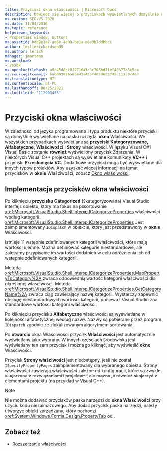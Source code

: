 ```yaml
---
title: Przyciski okna właściwości | Microsoft Docs
description: Dowiedz się więcej o przyciskach wyświetlanych domyślnie na pasku narzędzi okno Właściwości oraz o implementacji przycisków.
ms.custom: SEO-VS-2020
ms.date: 11/04/2016
ms.topic: reference
helpviewer_keywords:
- Properties window, buttons
ms.assetid: bdd2e3a7-ae6e-4e88-be1a-e0e3b7ddbbcc
author: leslierichardson95
ms.author: lerich
manager: jmartens
ms.workload:
- vssdk
ms.openlocfilehash: a9c45d6cf0f271683c3c708bd71ef46377a5c5ca
ms.sourcegitcommit: bab002936a9a642e45af407d652345c113a9c467
ms.translationtype: MT
ms.contentlocale: pl-PL
ms.lasthandoff: 06/25/2021
ms.locfileid: "112903453"
---
```

# <a name="properties-window-buttons"></a>Przyciski okna właściwości
W zależności od języka programowania i typu produktu niektóre przyciski są domyślnie wyświetlane na pasku narzędzi **okna** Właściwości. We wszystkich przypadkach wyświetlane są **przyciski Kategoryzowane,** **Alfabetyczne,** **Właściwości** i **Strony** właściwości. W języku Visual C# i Visual Basic zostanie **również** wyświetlony przycisk Zdarzenia. W niektórych Visual C++ projektach są wyświetlane komunikaty **VC++** i przyciski **Przesłonięcia VC.** Dodatkowe przyciski mogą być wyświetlane dla innych typów projektów. Aby uzyskać więcej informacji na temat przycisków w **oknie** Właściwości, zobacz [Okno właściwości](../../ide/reference/properties-window.md).

## <a name="implementation-of-properties-window-buttons"></a>Implementacja przycisków okna właściwości
 Po kliknięciu **przycisku Categorized** (Skategoryzowana) Visual Studio interfejs obiektu, który ma fokus na posortowanie <xref:Microsoft.VisualStudio.Shell.Interop.ICategorizeProperties> właściwości według kategorii. <xref:Microsoft.VisualStudio.Shell.Interop.ICategorizeProperties> Jest zaimplementowany `IDispatch` w obiekcie, który jest przedstawiony w **oknie** Właściwości.

 Istnieje 11 wstępnie zdefiniowanych kategorii właściwości, które mają wartości ujemne. Można definiować kategorie niestandardowe, ale zalecamy przypisanie im wartości dodatnich w celu odróżnienia ich od wstępnie zdefiniowanych kategorii.

 Metoda <xref:Microsoft.VisualStudio.Shell.Interop.ICategorizeProperties.MapPropertyToCategory%2A> zwraca odpowiednią wartość kategorii właściwości dla określonej właściwości. Metoda <xref:Microsoft.VisualStudio.Shell.Interop.ICategorizeProperties.GetCategoryName%2A> zwraca ciąg zawierający nazwę kategorii. Wystarczy zapewnić obsługę niestandardowych wartości kategorii, ponieważ Visual Studio zna standardowe wartości kategorii właściwości.

 Po kliknięciu przycisku **Alfabetyczne** właściwości są wyświetlane w kolejności alfabetycznej według nazwy. Nazwy są pobierane przez program `IDispatch` zgodnie ze zlokalizowanym algorytmem sortowania.

 Po **otwarciu** okna Właściwości przycisk **Właściwości** jest automatycznie wyświetlany jako wybrany. W innych częściach środowiska jest wyświetlany ten sam przycisk i można go kliknąć, aby wyświetlić **okno** Właściwości.

 Przycisk **Strony właściwości** jest niedostępny, jeśli nie został `ISpecifyPropertyPages` zaimplementowany dla wybranego obiektu. Strony właściwości zawierają właściwości zależne od konfiguracji, które są zwykle skojarzone z rozwiązaniami i projektami, ale można je również skojarzyć z elementami projektu (na przykład w Visual C++).

> [!NOTE]
> Nie można dodawać przycisków paska narzędzi do **okna Właściwości** przy użyciu kodu niezaimażowego. Aby dodać przycisk paska narzędzi, należy utworzyć obiekt zarządzany, który pochodzi <xref:System.Windows.Forms.Design.PropertyTab> od .

## <a name="see-also"></a>Zobacz też
- [Rozszerzanie właściwości](../../extensibility/internals/extending-properties.md)
